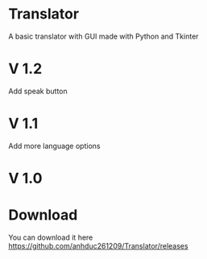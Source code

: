 # Translator
A basic translator with GUI made with Python and Tkinter

# V 1.2
Add speak button

# V 1.1
Add more language options

# V 1.0

# Download
You can download it here https://github.com/anhduc261209/Translator/releases
